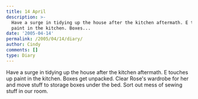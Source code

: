 ```yaml
---
title: 14 April
description: >-
  Have a surge in tidying up the house after the kitchen aftermath. E touches up
  paint in the kitchen. Boxes...
date: '2005-04-14'
permalink: /2005/04/14/diary/
author: Cindy
comments: []
type: Diary
---
```


Have a surge in tidying up the house after the kitchen aftermath. E touches up paint in the kitchen. Boxes get unpacked. Clear Rose's wardrobe for her and move stuff to storage boxes under the bed. Sort out mess of sewing stuff in our room.

